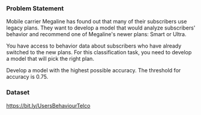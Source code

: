 ### Problem Statement
Mobile carrier Megaline has found out that many of their subscribers use legacy plans.
They want to develop a model that would analyze subscribers' behavior and recommend
one of Megaline's newer plans: Smart or Ultra.

You have access to behavior data about subscribers who have already switched to the
new plans. For this classification task, you need to develop a model that will pick the right plan.

Develop a model with the highest possible accuracy. The threshold for
accuracy is 0.75. 

### Dataset
https://bit.ly/UsersBehaviourTelco
